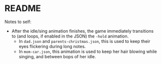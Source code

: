 # README

Notes to self:

- After the idle/sing animation finishes, the game immediately transitions to
  (and loops, if enabled in the JSON) the `-hold` animation.
  - In `dad.json` and `parents-christmas.json`, this is used to keep their eyes
    flickering during long notes.
  - In `mom-car.json`, this animation is used to keep her hair blowing while
    singing, and between bops of her idle.
